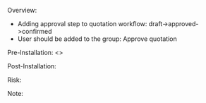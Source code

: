 Overview:

 - Adding approval step to quotation workflow: draft->approved->confirmed
 - User should be added to the group: Approve quotation
    
Pre-Installation:
<>

Post-Installation:


Risk:


Note:
             
             
             
